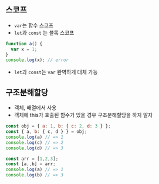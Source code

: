 ## 스코프
- `var`는 함수 스코프
- `let`과 `const` 는 블록 스코프
```js
function a() {
  var x = 1;
}
console.log(x); // error
```
- `let`과 `const`는 `var` 완벽하게 대체 가능
## 구조분해할당
- 객체, 배열에서 사용
- 객체에 this가 호출된 함수가 있을 경우 구조분해할당을 하지 말자
```js
const obj = { a: 1, b: { c: 2, d: 3 } };
const { a, b: { c, d } } = obj;
console.log(a) // => 1
console.log(c) // => 2
console.log(d) // => 3
``` 
```js
const arr = [1,2,3];
const [a,,b] = arr;
console.log(a) // => 1
console.log(b) // => 3
``` 